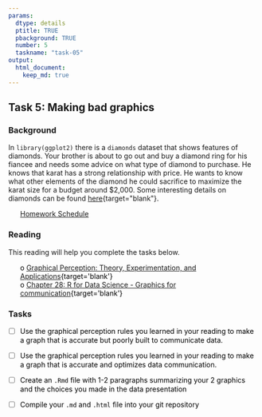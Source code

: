 ```yaml
---
params:
  dtype: details
  ptitle: TRUE
  pbackground: TRUE
  number: 5
  taskname: "task-05"
output:
  html_document:
    keep_md: true
---
```







## Task 5: Making bad graphics 
### Background 

In `library(ggplot2)` there is a `diamonds` dataset that shows features of diamonds.  Your brother is about to go out and buy a diamond ring for his fiancee and needs some advice on what type of diamond to purchase. He knows that karat has a strong relationship with price.  He wants to know what other elements of the diamond he could sacrifice to maximize the karat size for a budget around $2,000. Some interesting details on diamonds can be found [here](https://www.americangemsociety.org/page/4cs){target="blank"}.

 * [Homework Schedule](../homework_schedule.html)




<style>
ul {
   color: black;
   list-style-type: none;
   list-style-position: outside;

}

</style>


### Reading

This reading will help you complete the tasks below.

* o [Graphical Perception: Theory, Experimentation, and Applications](https://www.jstor.org/stable/2288400?seq=1#page_scan_tab_contents){target='blank'}
* o [Chapter 28: R for Data Science - Graphics for communication](http://r4ds.had.co.nz/graphics-for-communication.html){target='blank'}


### Tasks


* [ ] Use the graphical perception rules you learned in your reading to make a graph that is accurate but poorly built to communicate data.
* [ ] Use the graphical perception rules you learned in your reading to make a graph that is accurate and optimizes data communication.
* [ ] Create an `.Rmd` file with 1-2 paragraphs summarizing your 2 graphics and the choices you made in the data presentation
* [ ] Compile your `.md` and `.html` file into your git repository


